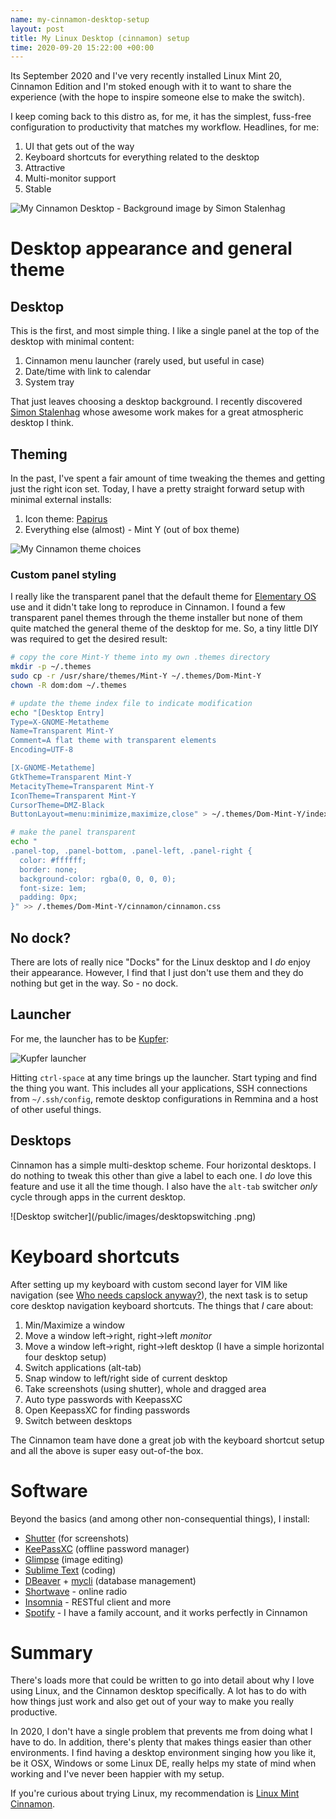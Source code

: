 ```yaml
--- 
name: my-cinnamon-desktop-setup
layout: post
title: My Linux Desktop (cinnamon) setup
time: 2020-09-20 15:22:00 +00:00
---
```


Its September 2020 and I've very recently installed Linux Mint 20, Cinnamon Edition and I'm stoked enough with it to want to share the experience (with the hope to inspire someone else to make the switch). 

I keep coming back to this distro as, for me, it has the simplest, fuss-free configuration to productivity that matches my workflow. Headlines, for me:

1. UI that gets out of the way
2. Keyboard shortcuts for everything related to the desktop
3. Attractive
4. Multi-monitor support
5. Stable

![My Cinnamon Desktop - Background image by Simon Stalenhag](/public/images/desktop2000.png)

# Desktop appearance and general theme

## Desktop

This is the first, and most simple thing. I like a single panel at the top of the desktop with minimal content:

1. Cinnamon menu launcher (rarely used, but useful in case)
2. Date/time with link to calendar
3. System tray

That just leaves choosing a desktop background. I recently discovered [Simon Stalenhag](https://simonstalenhag.se/) whose awesome work makes for a great atmospheric desktop I think.

## Theming

In the past, I've spent a fair amount of time tweaking the themes and getting just the right icon set. Today, I have a pretty straight forward setup with minimal external installs:

1. Icon theme: [Papirus](https://github.com/PapirusDevelopmentTeam/papirus-icon-theme)
2. Everything else (almost) - Mint Y (out of box theme)

![My Cinnamon theme choices](/public/images/themeconfig.png)

### Custom panel styling

I really like the transparent panel that the default theme for [Elementary OS](https://elementary.io/) use and it didn't take long to reproduce in Cinnamon. I found a few transparent panel themes through the theme installer but none of them quite matched the general theme of the desktop for me. So, a tiny little DIY was required to get the desired result:

```bash
# copy the core Mint-Y theme into my own .themes directory
mkdir -p ~/.themes
sudo cp -r /usr/share/themes/Mint-Y ~/.themes/Dom-Mint-Y
chown -R dom:dom ~/.themes

# update the theme index file to indicate modification
echo "[Desktop Entry]
Type=X-GNOME-Metatheme
Name=Transparent Mint-Y
Comment=A flat theme with transparent elements
Encoding=UTF-8

[X-GNOME-Metatheme]
GtkTheme=Transparent Mint-Y
MetacityTheme=Transparent Mint-Y
IconTheme=Transparent Mint-Y
CursorTheme=DMZ-Black
ButtonLayout=menu:minimize,maximize,close" > ~/.themes/Dom-Mint-Y/index.theme

# make the panel transparent
echo "
.panel-top, .panel-bottom, .panel-left, .panel-right {
  color: #ffffff;
  border: none;
  background-color: rgba(0, 0, 0, 0);
  font-size: 1em;
  padding: 0px; 
}" >> /.themes/Dom-Mint-Y/cinnamon/cinnamon.css
```

## No dock?

There are lots of really nice "Docks" for the Linux desktop and I _do_ enjoy their appearance. However, I find that I just don't use them and they do nothing but get in the way. So - no dock.

## Launcher

For me, the launcher has to be [Kupfer](https://kupferlauncher.github.io/):

![Kupfer launcher](/public/images/kupfer.png)

Hitting `ctrl-space` at any time brings up the launcher. Start typing and find the thing you want. This includes all your applications, SSH connections from `~/.ssh/config`, remote desktop configurations in Remmina and a host of other useful things.

## Desktops

Cinnamon has a simple multi-desktop scheme. Four horizontal desktops. I do nothing to tweak this other than give a label to each one. I _do_ love this feature and use it all the time though. I also have the `alt-tab` switcher _only_ cycle through apps in the current desktop.

![Desktop switcher](/public/images/desktopswitching
.png)

# Keyboard shortcuts

After setting up my keyboard with custom second layer for VIM like navigation (see [Who needs capslock anyway?](/2014/11/who-needs-capslock-anyway-part-2.html)), the next task is to setup core desktop navigation keyboard shortcuts. The things that _I_ care about:

1. Min/Maximize a window
2. Move a window left->right, right->left _monitor_
3. Move a window left->right, right->left desktop (I have a simple horizontal four desktop setup)
4. Switch applications (alt-tab)
5. Snap window to left/right side of current desktop
6. Take screenshots (using shutter), whole and dragged area
7. Auto type passwords with KeepassXC
8. Open KeepassXC for finding passwords
9. Switch between desktops

The Cinnamon team have done a great job with the keyboard shortcut setup and all the above is super easy out-of-the box.

# Software

Beyond the basics (and among other non-consequential things), I install:

* [Shutter](https://shutter-project.org/) (for screenshots)
* [KeePassXC](https://keepassxc.org/) (offline password manager)
* [Glimpse](https://glimpse-editor.github.io/) (image editing)
* [Sublime Text](https://www.sublimetext.com/) (coding)
* [DBeaver](https://dbeaver.io/) + [mycli]() (database management)
* [Shortwave](https://gitlab.gnome.org/World/Shortwave) - online radio
* [Insomnia](https://insomnia.rest/) - RESTful client and more
* [Spotify](https://www.spotify.com) - I have a family account, and it works perfectly in Cinnamon

# Summary

There's loads more that could be written to go into detail about why I love using Linux, and the Cinnamon desktop specifically. A lot has to do with how things just work and also get out of your way to make you really productive. 

In 2020, I don't have a single problem that prevents me from doing what I have to do. In addition, there's plenty that makes things easier than other environments. I find having a desktop environment singing how you like it, be it OSX, Windows or some Linux DE, really helps my state of mind when working and I've never been happier with my setup.

If you're curious about trying Linux, my recommendation is [Linux Mint Cinnamon](https://linuxmint.com/).